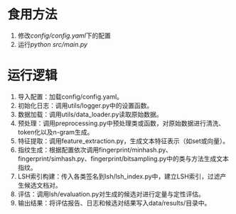 # 食用方法
1. 修改*config/config.yaml*下的配置
2. 运行*python src/main.py*
# 运行逻辑
1. 导入配置：加载config/config.yaml。
2. 初始化日志：调用utils/logger.py中的设置函数。
3. 数据加载：调用utils/data_loader.py读取原始数据。
4. 预处理：调用preprocessing.py中预处理类或函数，对原始数据进行清洗、token化以及n-gram生成。
5. 特征提取：调用feature_extraction.py，生成文本特征表示（如set或向量）。
6. 指纹生成：根据配置依次调用fingerprint/minhash.py、fingerprint/simhash.py、fingerprint/bitsampling.py中的类与方法生成文本指纹。
7. LSH索引构建：传入各类签名到lsh/lsh_index.py中，建立LSH索引，过滤产生候选文档对。
8. 评估：调用lsh/evaluation.py对生成的候选对进行定量与定性评估。
9. 输出结果：将评估报告、日志和候选对结果写入data/results/目录中。
